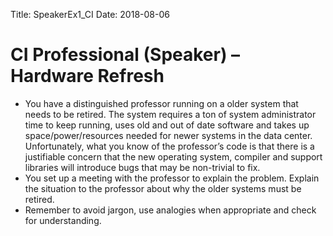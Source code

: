 Title: SpeakerEx1_CI
Date: 2018-08-06

# CI Professional (Speaker) – Hardware Refresh

* You have a distinguished professor running on a older system that needs to be retired.  The system requires a ton of system administrator time to keep running, uses old and out of date software and takes up space/power/resources needed for newer systems in the data center. Unfortunately, what you know of the professor’s code is that there is a justifiable concern that the new operating system, compiler and support libraries will introduce bugs that may be non-trivial to fix.
* You set up a meeting with the professor to explain the problem. Explain the situation to the professor about why the older systems must be retired.
* Remember to avoid jargon, use analogies when appropriate and check for understanding.

